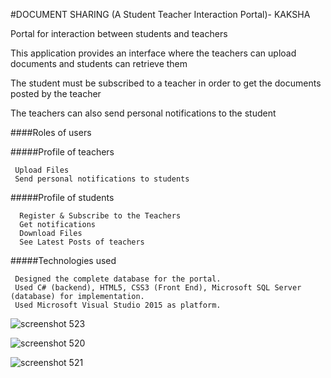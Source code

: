 #DOCUMENT SHARING (A Student Teacher Interaction Portal)- KAKSHA

Portal for interaction between students and teachers 

This application provides an interface where the teachers can upload documents and students can retrieve them

The student must be subscribed to a teacher in order to get the documents posted by the teacher

The teachers can also send personal notifications to the student

####Roles of users

#####Profile of teachers

     Upload Files 
     Send personal notifications to students

#####Profile of students

      Register & Subscribe to the Teachers
      Get notifications  
      Download Files      
      See Latest Posts of teachers

#####Technologies used

     Designed the complete database for the portal. 
     Used C# (backend), HTML5, CSS3 (Front End), Microsoft SQL Server (database) for implementation. 
     Used Microsoft Visual Studio 2015 as platform.
     
![screenshot 523](https://cloud.githubusercontent.com/assets/14356938/13759470/66ad2db6-ea54-11e5-8216-7cb6b2b687ff.png)


![screenshot 520](https://cloud.githubusercontent.com/assets/14356938/13759472/66ad4562-ea54-11e5-871e-39add7059b76.png)


![screenshot 521](https://cloud.githubusercontent.com/assets/14356938/13759471/66ad4fa8-ea54-11e5-9db9-2c23c79ce71c.png)

